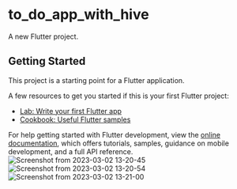 # to_do_app_with_hive

A new Flutter project.

## Getting Started

This project is a starting point for a Flutter application.

A few resources to get you started if this is your first Flutter project:

- [Lab: Write your first Flutter app](https://docs.flutter.dev/get-started/codelab)
- [Cookbook: Useful Flutter samples](https://docs.flutter.dev/cookbook)

For help getting started with Flutter development, view the
[online documentation](https://docs.flutter.dev/), which offers tutorials,
samples, guidance on mobile development, and a full API reference.
![Screenshot from 2023-03-02 13-20-45](https://user-images.githubusercontent.com/59730181/222401013-a05acaa8-7dc4-4595-8465-1fe7fb6bd2a8.png)
![Screenshot from 2023-03-02 13-20-54](https://user-images.githubusercontent.com/59730181/222401028-f2b10a4f-aebd-4c46-b2a9-4174a4bc84d5.png)
![Screenshot from 2023-03-02 13-21-00](https://user-images.githubusercontent.com/59730181/222401032-7d7fcec1-d147-467c-877d-1a521d9e846c.png)
